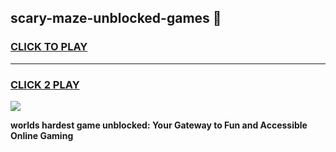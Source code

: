 
## scary-maze-unblocked-games 👋
<h3>
<a href="https://premium.freeplayer.one?title=scary-maze-unblocked-games&ref=14F">CLICK TO PLAY</a></h3>
<hr>

<h3>
<a href="https://premium.freeplayer.one?title=scary-maze-unblocked-games&ref=14F">CLICK 2 PLAY</a>
  
</h3>

<a href="https://premium.freeplayer.one?title=scary-maze-unblocked-games&ref=12F/"><img src="https://clearcache.store/games.png"></a>


**worlds hardest game unblocked: Your Gateway to Fun and Accessible Online Gaming**
